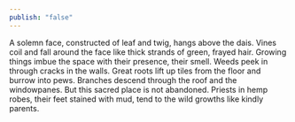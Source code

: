 ```yaml
---
publish: "false"
---
```

A solemn face, constructed of leaf and twig, hangs above the dais. Vines coil and fall around the face like thick strands of green, frayed hair. Growing things imbue the space with their presence, their smell. Weeds peek in through cracks in the walls. Great roots lift up tiles from the floor and burrow into pews. Branches descend through the roof and the windowpanes. But this sacred place is not abandoned. Priests in hemp robes, their feet stained with mud, tend to the wild growths like kindly parents.
